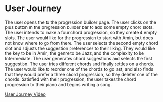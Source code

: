 # User Journey

The user opens the to the progression builder page. The user clicks on the plus button in the progression builder bar to add some empty chord slots. The user intends to make a four chord progression, so they create 4 empty slots. The user would like for the progression to start with Amin, but does not know where to go from there. The user selects the second empty chord slot and adjusts the suggestion preferences to their liking. They would like the key to be in Amin, the genre to be Jazz, and the complexity to be Intermediate. The user generates chord suggestions and selects the first suggestion. The user tries different chords and finally settles on a chords. The user would like to reorder one of the chords to go last, and also finds that they would prefer a three chord progression, so they deleter one of the chords. Satisfied with their progression, the user takes the chord progression to their piano and begins writing a song.

[User Journey Video](screen-recording.mov)